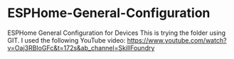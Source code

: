# ESPHome-General-Configuration
ESPHome General Configuration for Devices
This is trying the folder using GIT. I used the following YouTube video: https://www.youtube.com/watch?v=Oaj3RBIoGFc&t=172s&ab_channel=SkillFoundry
